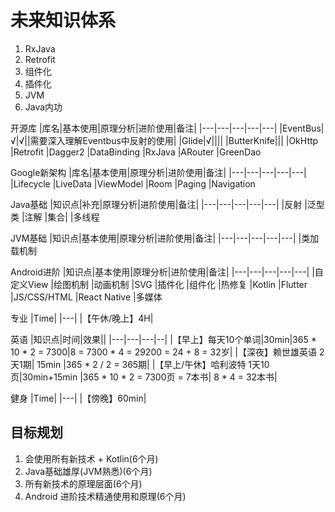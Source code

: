 
# 未来知识体系

1. RxJava
2. Retrofit
3. 组件化
4. 插件化
5. JVM
6. Java内功

开源库
|库名|基本使用|原理分析|进阶使用|备注|
|---|---|---|---|---|
|EventBus|√|√||需要深入理解Eventbus中反射的使用|
|Glide|√||||
|ButterKnife|||
|OkHttp
|Retrofit
|Dagger2
|DataBinding
|RxJava
|ARouter
|GreenDao

Google新架构
|库名|基本使用|原理分析|进阶使用|备注|
|---|---|---|---|---|
|Lifecycle
|LiveData
|ViewModel
|Room
|Paging
|Navigation


Java基础
|知识点|补充|原理分析|进阶使用|备注|
|---|---|---|---|---|
|反射
|泛型类
|注解
|集合|
|多线程

JVM基础
|知识点|基本使用|原理分析|进阶使用|备注|
|---|---|---|---|---|
|类加载机制

Android进阶
|知识点|基本使用|原理分析|进阶使用|备注|
|---|---|---|---|---|
|自定义View
|绘图机制
|动画机制
|SVG
|插件化
|组件化
|热修复
|Kotlin
|Flutter
|JS/CSS/HTML
|React Native
|多媒体

专业
|Time|
|---|
|【午休/晚上】4H|

英语
|知识点|时间|效果||
|---|---|---|--|
|【早上】每天10个单词|30min|365 * 10 * 2 = 7300|8 = 7300 * 4 = 29200 = 24 + 8 = 32岁|
|【深夜】赖世雄英语 2天1期| 15min |365 * 2 / 2 = 365期|
|【早上/午休】哈利波特 1天10页|30min+15min |365 * 10 * 2 = 7300页 = 7本书| 8 * 4 = 32本书|

健身
|Time|
|---|
|【傍晚】60min|

## 目标规划

1. 会使用所有新技术 + Kotlin(6个月)
1. Java基础雄厚(JVM熟悉)(6个月)
1. 所有新技术的原理层面(6个月)
1. Android 进阶技术精通使用和原理(6个月)
